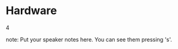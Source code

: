 #  Hardware

<p class="vertsep"> <span class="num">4</span> </p>

note:
    Put your speaker notes here.
    You can see them pressing 's'.
